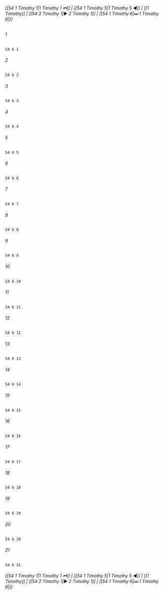 
###### [[54 1 Timothy 1|1 Timothy 1 ⏮]] | [[54 1 Timothy 5|1 Timothy 5 ◀]] | [[1 Timothy]] | [[54 2 Timothy 1|▶ 2 Timothy 1]] | [[54 1 Timothy 6|⏭ 1 Timothy 6|]]

###### 1
``` verse
54 6 1 
```
###### 2
``` verse
54 6 2 
```
###### 3
``` verse
54 6 3 
```
###### 4
``` verse
54 6 4 
```
###### 5
``` verse
54 6 5 
```
###### 6
``` verse
54 6 6 
```
###### 7
``` verse
54 6 7 
```
###### 8
``` verse
54 6 8 
```
###### 9
``` verse
54 6 9 
```
###### 10
``` verse
54 6 10 
```
###### 11
``` verse
54 6 11 
```
###### 12
``` verse
54 6 12 
```
###### 13
``` verse
54 6 13 
```
###### 14
``` verse
54 6 14 
```
###### 15
``` verse
54 6 15 
```
###### 16
``` verse
54 6 16 
```
###### 17
``` verse
54 6 17 
```
###### 18
``` verse
54 6 18 
```
###### 19
``` verse
54 6 19 
```
###### 20
``` verse
54 6 20 
```
###### 21
``` verse
54 6 21 
```

###### [[54 1 Timothy 1|1 Timothy 1 ⏮]] | [[54 1 Timothy 5|1 Timothy 5 ◀]] | [[1 Timothy]] | [[54 2 Timothy 1|▶ 2 Timothy 1]] | [[54 1 Timothy 6|⏭ 1 Timothy 6|]]

